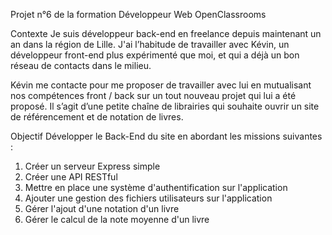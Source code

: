 Projet n°6 de la formation Développeur Web OpenClassrooms

Contexte
Je suis développeur back-end en freelance depuis maintenant un an dans la région de Lille. J'ai l’habitude de travailler avec Kévin, un développeur front-end plus expérimenté que moi, et qui a déjà un bon réseau de contacts dans le milieu.

Kévin me contacte pour me proposer de travailler avec lui en mutualisant nos compétences front / back sur un tout nouveau projet qui lui a été proposé. Il s’agit d’une petite chaîne de librairies qui souhaite ouvrir un site de référencement et de notation de livres.

Objectif
Développer le Back-End du site en abordant les missions suivantes : 
1. Créer un serveur Express simple 
2. Créer une API RESTful
3. Mettre en place une système d'authentification sur l'application 
4. Ajouter une gestion des fichiers utilisateurs sur l'application 
5. Gérer l'ajout d'une notation d'un livre
6. Gérer le calcul de la note moyenne d'un livre